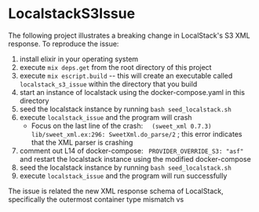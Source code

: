 # LocalstackS3Issue

The following project illustrates a breaking change in LocalStack's S3 XML response.
To reproduce the issue:

1. install elixir in your operating system
2. execute `mix deps.get` from the root directory of this project
3. execute `mix escript.build` -- this will create an executable called `localstack_s3_issue` within the directory that you build
4. start an instance of localstack using the docker-compose.yaml in this directory
5. seed the localstack instance by running `bash seed_localstack.sh`
6. execute `localstack_issue` and the program will crash 
   - Focus on the last line of the crash:  `  (sweet_xml 0.7.3) lib/sweet_xml.ex:296: SweetXml.do_parse/2` ; this error indicates that the XML parser is crashing
7. comment out L14 of docker-compose: ` PROVIDER_OVERRIDE_S3: "asf"` and restart the localstack instance using the modified docker-compose
8. seed the localstack instance by running `bash seed_localstack.sh`
9. execute `localstack_issue` and the program will run successfully

The issue is related the new XML response schema of LocalStack, specifically the outermost container type mismatch
 <ListAllMyBucketsResult> vs  <ListBucketsOutput>

 